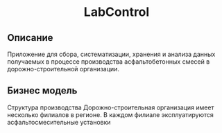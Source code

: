 <h1 align="center">LabControl</h1>

## Описание
Приложение для сбора, систематизации, хранения и анализа данных получаемых в процессе производства асфальтобетонных смесей в дорожно-строительной организации. 
## Бизнес модель
Структура производства
Дорожно-строительная организация имеет несколько филиалов в регионе. В каждом филиале эксплуатируются асфальтосмесительные установки
